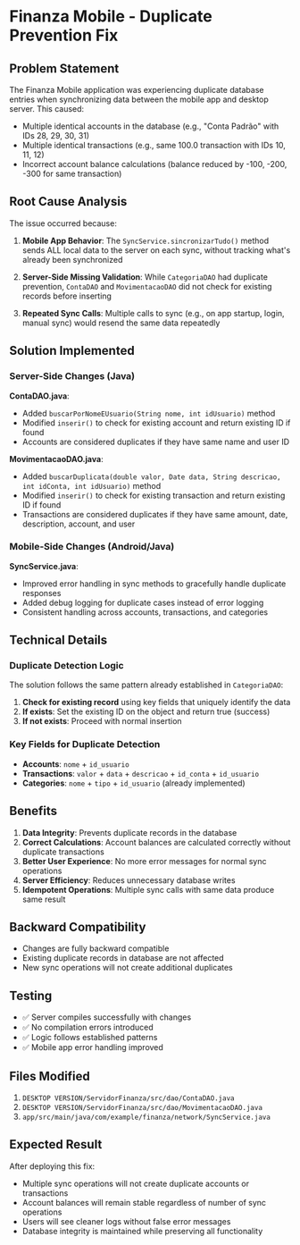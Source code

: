 # Finanza Mobile - Duplicate Prevention Fix

## Problem Statement
The Finanza Mobile application was experiencing duplicate database entries when synchronizing data between the mobile app and desktop server. This caused:

- Multiple identical accounts in the database (e.g., "Conta Padrão" with IDs 28, 29, 30, 31)
- Multiple identical transactions (e.g., same 100.0 transaction with IDs 10, 11, 12)  
- Incorrect account balance calculations (balance reduced by -100, -200, -300 for same transaction)

## Root Cause Analysis

The issue occurred because:

1. **Mobile App Behavior**: The `SyncService.sincronizarTudo()` method sends ALL local data to the server on each sync, without tracking what's already been synchronized

2. **Server-Side Missing Validation**: While `CategoriaDAO` had duplicate prevention, `ContaDAO` and `MovimentacaoDAO` did not check for existing records before inserting

3. **Repeated Sync Calls**: Multiple calls to sync (e.g., on app startup, login, manual sync) would resend the same data repeatedly

## Solution Implemented

### Server-Side Changes (Java)

**ContaDAO.java**:
- Added `buscarPorNomeEUsuario(String nome, int idUsuario)` method
- Modified `inserir()` to check for existing account and return existing ID if found
- Accounts are considered duplicates if they have same name and user ID

**MovimentacaoDAO.java**:
- Added `buscarDuplicata(double valor, Date data, String descricao, int idConta, int idUsuario)` method
- Modified `inserir()` to check for existing transaction and return existing ID if found
- Transactions are considered duplicates if they have same amount, date, description, account, and user

### Mobile-Side Changes (Android/Java)

**SyncService.java**:
- Improved error handling in sync methods to gracefully handle duplicate responses
- Added debug logging for duplicate cases instead of error logging
- Consistent handling across accounts, transactions, and categories

## Technical Details

### Duplicate Detection Logic

The solution follows the same pattern already established in `CategoriaDAO`:

1. **Check for existing record** using key fields that uniquely identify the data
2. **If exists**: Set the existing ID on the object and return true (success)
3. **If not exists**: Proceed with normal insertion

### Key Fields for Duplicate Detection

- **Accounts**: `nome` + `id_usuario` 
- **Transactions**: `valor` + `data` + `descricao` + `id_conta` + `id_usuario`
- **Categories**: `nome` + `tipo` + `id_usuario` (already implemented)

## Benefits

1. **Data Integrity**: Prevents duplicate records in the database
2. **Correct Calculations**: Account balances are calculated correctly without duplicate transactions
3. **Better User Experience**: No more error messages for normal sync operations
4. **Server Efficiency**: Reduces unnecessary database writes
5. **Idempotent Operations**: Multiple sync calls with same data produce same result

## Backward Compatibility

- Changes are fully backward compatible
- Existing duplicate records in database are not affected
- New sync operations will not create additional duplicates

## Testing

- ✅ Server compiles successfully with changes
- ✅ No compilation errors introduced
- ✅ Logic follows established patterns
- ✅ Mobile app error handling improved

## Files Modified

1. `DESKTOP VERSION/ServidorFinanza/src/dao/ContaDAO.java`
2. `DESKTOP VERSION/ServidorFinanza/src/dao/MovimentacaoDAO.java`  
3. `app/src/main/java/com/example/finanza/network/SyncService.java`

## Expected Result

After deploying this fix:
- Multiple sync operations will not create duplicate accounts or transactions
- Account balances will remain stable regardless of number of sync operations
- Users will see cleaner logs without false error messages
- Database integrity is maintained while preserving all functionality